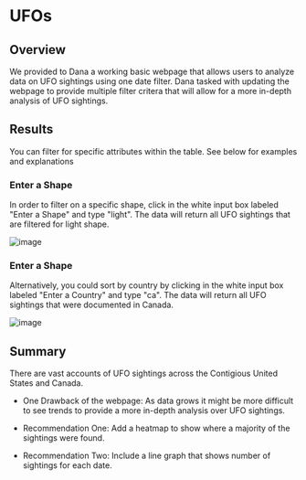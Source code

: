 # UFOs

## Overview
We provided to Dana a working basic webpage that allows users to analyze data on UFO sightings using one date filter. Dana tasked with updating the webpage to provide multiple filter critera that will allow for a more in-depth analysis of UFO sightings.

## Results
You can filter for specific attributes within the table. See below for examples and explanations

### Enter a Shape
In order to filter on a specific shape, click in the white input box labeled "Enter a Shape" and type "light". The data will return all UFO sightings that are filtered for light shape. 

![image](https://user-images.githubusercontent.com/85204128/131271394-b2344c58-2c76-4792-ac78-a4e4d2fda0a2.png)

### Enter a Shape
Alternatively, you could sort by country by clicking in the white input box labeled "Enter a Country" and type "ca". The data will return all UFO sightings that were documented in Canada. 

![image](https://user-images.githubusercontent.com/85204128/131271361-890a5960-1360-47d3-bb8b-c6e0b6289016.png)

## Summary
There are vast accounts of UFO sightings across the Contigious United States and Canada.

* One Drawback of the webpage: As data grows it might be more difficult to see trends to provide a more in-depth analysis over UFO sightings.

* Recommendation One: Add a heatmap to show where a majority of the sightings were found.
* Recommendation Two: Include a line graph that shows number of sightings for each date.

